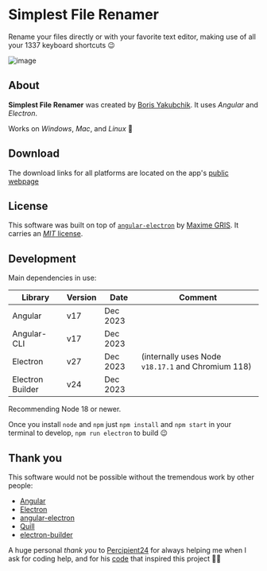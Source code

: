 # Simplest File Renamer

Rename your files directly or with your favorite text editor, making use of all your 1337 keyboard shortcuts 😉

![image](https://user-images.githubusercontent.com/17264277/69740803-0042a680-1108-11ea-9821-bc7c7f8e522d.png)

## About

**Simplest File Renamer** was created by [Boris Yakubchik](https://videohubapp.com/en/about). It uses _Angular_ and _Electron_.

Works on _Windows_, _Mac_, and _Linux_ :tada:

## Download

The download links for all platforms are located on the app's [public webpage](https://yboris.dev/renamer/)

## License

This software was built on top of [`angular-electron`](https://github.com/maximegris/angular-electron) by [Maxime GRIS](https://github.com/maximegris). It carries an [_MIT_ license](LICENSE).

## Development

Main dependencies in use:

| Library          | Version | Date           | Comment |
| ---------------- | ------- | -------------- | ------- |
| Angular          | v17     | Dec 2023       |         |
| Angular-CLI      | v17     | Dec 2023       |         |
| Electron         | v27     | Dec 2023       | (internally uses Node `v18.17.1` and Chromium 118) |
| Electron Builder | v24     | Dec 2023       |         |

Recommending Node 18 or newer.

Once you install `node` and `npm` just `npm install` and `npm start` in your terminal to develop, `npm run electron` to build :wink:

## Thank you

This software would not be possible without the tremendous work by other people:

- [Angular](https://github.com/angular/angular)
- [Electron](https://github.com/electron/electron)
- [angular-electron](https://github.com/maximegris/angular-electron)
- [Quill](https://github.com/quilljs/quill)
- [electron-builder](https://github.com/electron-userland/electron-builder)

A huge personal _thank you_ to [Percipient24](https://github.com/Percipient24) for always helping me when I ask for coding help, and for his [code](https://codepen.io/percipient24/pen/eEBOjG) that inspired this project 🙇‍♂️

